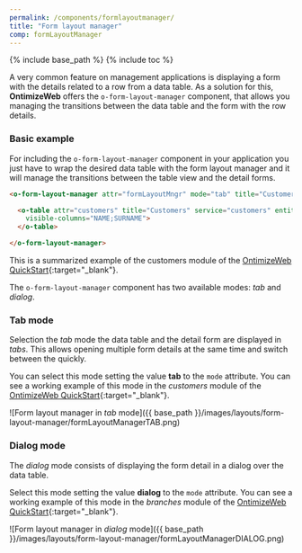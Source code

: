 ```yaml
---
permalink: /components/formlayoutmanager/
title: "Form layout manager"
comp: formLayoutManager
---
```


{% include base_path %}
{% include toc %}

A very common feature on management applications is displaying a form with the details related to a row from a data table. As a solution for this, **OntimizeWeb** offers the `o-form-layout-manager` component, that allows you managing the transitions between the data table and the form with the row details.

### Basic example
For including the `o-form-layout-manager` component in your application you just have to wrap the desired data table with the form layout manager and it will manage the transitions between the table view and the detail forms.

```html
<o-form-layout-manager attr="formLayoutMngr" mode="tab" title="Customers" label-columns="SURNAME;NAME" separator=",">

  <o-table attr="customers" title="Customers" service="customers" entity="customer" keys="CUSTOMERID" columns="CUSTOMERID;NAME;SURNAME"
    visible-columns="NAME;SURNAME">
  </o-table>

</o-form-layout-manager>
```

This is a summarized example of the customers module of the [OntimizeWeb QuickStart](https://try.imatia.com/ontimizeweb/quickstart/main/customers){:target="_blank"}.

The `o-form-layout-manager`  component has two available modes: *tab* and *dialog*.

### Tab mode
Selection the *tab* mode the data table and the detail form are displayed in *tabs*. This allows opening multiple form details at the same time and switch between the quickly.

You can select this mode setting the value **tab** to the `mode` attribute. You can see a working example of this mode in the *customers* module of the [OntimizeWeb QuickStart](https://try.imatia.com/ontimizeweb/quickstart/main/customers){:target="_blank"}.

![Form layout manager in *tab* mode]({{ base_path }}/images/layouts/form-layout-manager/formLayoutManagerTAB.png)

### Dialog mode
The *dialog* mode consists of displaying the form detail in a dialog over the data table.

Select this mode setting the value **dialog** to the `mode` attribute. You can see a working example of this mode in the *branches* module of the [OntimizeWeb QuickStart](https://try.imatia.com/ontimizeweb/quickstart/main/branches){:target="_blank"}.

![Form layout manager in *dialog* mode]({{ base_path }}/images/layouts/form-layout-manager/formLayoutManagerDIALOG.png)

